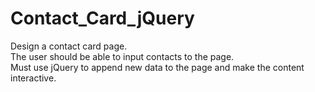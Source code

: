 # Contact_Card_jQuery
Design a contact card page. <br>
The user should be able to input contacts to the page. <br>
Must use jQuery to append new data to the page and make the content interactive.
